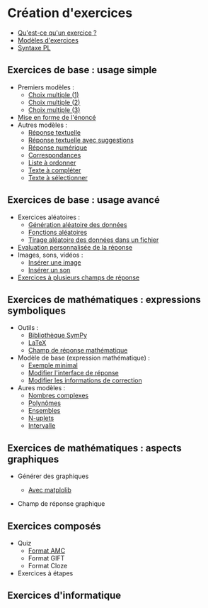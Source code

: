 # Création d'exercices

* [Qu'est-ce qu'un exercice ?](intro.md)
* [Modèles d'exercices](modeles.md)
* [Syntaxe PL](syntaxe_pl.md)

## Exercices de base : usage simple

* Premiers modèles :
    * [Choix multiple (1)](radio.md)
    * [Choix multiple (2)](checkbox.md)
    * [Choix multiple (3)](checkbox_rw.md)
* [Mise en forme de l'énoncé](question_markdown.md)
* Autres modèles :
    * [Réponse textuelle](input.md)
    * [Réponse textuelle avec suggestions](autoinput.md)
    * [Réponse numérique](numeric.md)
    * [Correspondances](matchlist.md)
    * [Liste à ordonner](sortlist.md)
    * [Texte à compléter](filltext.md)
    * [Texte à sélectionner](seltext.md)

## Exercices de base : usage avancé

* Exercices aléatoires :
    * [Génération aléatoire des données](before.md)
    * [Fonctions aléatoires](random.md)
    * [Tirage aléatoire des données dans un fichier](csv.md)
* [Evaluation personnalisée de la réponse](evaluator.md) 
* Images, sons, vidéos :
    * [Insérer une image](image.md)
    * [Insérer un son](son.md)
* [Exercices à plusieurs champs de réponse](inputgroup.md)

## Exercices de mathématiques : expressions symboliques

* Outils :
     * [Bibliothèque SymPy](sympy.md)
     * [LaTeX](latex.md)
     * [Champ de réponse mathématique](mathinput.md)
* Modèle de base (expression mathématique) :
    * [Exemple minimal](expr.md)
    * [Modifier l'interface de réponse](expr_inputblock.md)
    * [Modifier les informations de correction](expr_messages.md)
* Aures modèles :
    * [Nombres complexes](complex.md)
    * [Polynômes](poly.md)
    * [Ensembles](set.md)
    * [N-uplets](tuple.md)
    * [Intervalle](interval.md)

## Exercices de mathématiques : aspects graphiques

* Générer des graphiques
    * [Avec matplolib](mpl.md)

* Champ de réponse graphique


## Exercices composés

* Quiz
    * [Format AMC](amc.md)
    * Format GIFT
    * Format Cloze
* Exercices à étapes


## Exercices d'informatique
